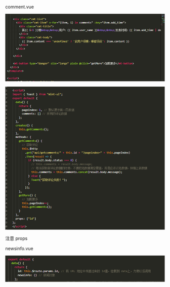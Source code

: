comment.vue



![1553310921930](1553310921930.png)









![1553310817866](1553310817866.png)

注意 props

newsinfo.vue

![1553311355084](1553311355084.png)
